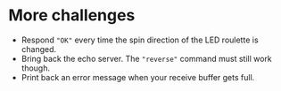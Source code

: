 # More challenges

- Respond `"OK"` every time the spin direction of the LED roulette is changed.
- Bring back the echo server. The `"reverse"` command must still work though.
- Print back an error message when your receive buffer gets full.
